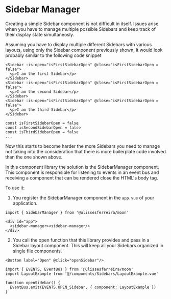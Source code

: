 # Sidebar Manager

Creating a simple Sidebar component is not difficult in itself. Issues arise when you have to manage multiple possible Sidebars and keep track of their display state simultaneosly.

Assuming you have to display multiple different Sidebars with various layouts, using only the Sidebar component previously shown, it would look probably similar to the following code snippet

```vue
<Sidebar :is-open="isFirstSidebarOpen" @close="isFirstSidebarOpen = false">
  <p>I am the first Sidebar</p>
</Sidebar>
<Sidebar :is-open="isFirstSidebarOpen" @close="isFirstSidebarOpen = false">
  <p>I am the second Sidebar</p>
</Sidebar>
<Sidebar :is-open="isFirstSidebarOpen" @close="isFirstSidebarOpen = false">
  <p>I am the third Sidebar</p>
</Sidebar>

const isFirstSidebarOpen = false
const isSecondSidebarOpen = false
const isThirdSidebarOpen = false
...
```

Now this starts to become harder the more Sidebars you need to manage not taking into the consideration that there is more boilerplate code involved than the one shown above.

In this component library the solution is the SidebarManager component. This component is responsible for listening to events in an event bus and receiving a component that can be rendered close the HTML's body tag.

To use it:
1. You register the SidebarManager component in the ```app.vue``` of your application.

```vue
import { SidebarManager } from '@ulissesferreira/moon'

<div id="app">
  <sidebar-manager><sidebar-manager/>
</div>
```

2. You call the open function that this library provides and pass in a Sidebar layout component. This will keep all your Sidebars organized in single file components.


```vue
<Button label="Open" @click="openSidebar"/>

import { EVENTS, EventBus } from '@ulissesferreira/moon'
import LayoutExample from '@/components/Sidebars/LayoutExample.vue'

function openSidebar() {
  EventBus.emit(EVENTS.OPEN_Sidebar, { component: LayoutExample })
}
```

<SidebarManagerExample />

<script setup>
import SidebarManagerExample from './SidebarManagerExample.vue'
</script>
